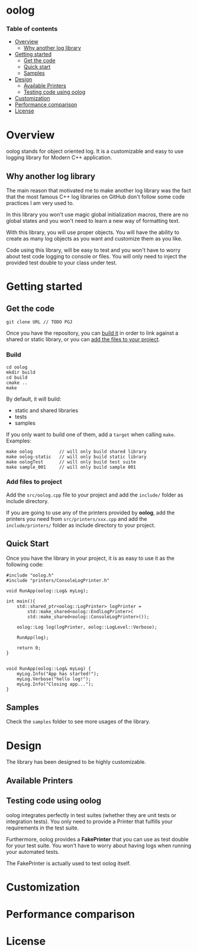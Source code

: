 # oolog
### Table of contents
- [Overview](#overview)
    - [Why another log library](#why-another-log-library)
- [Getting started](#getting-started)
    - [Get the code](#get-the-code)
    - [Quick start](#quick-start)
    - [Samples](#samples)
- [Design](#design)
    - [Available Printers](#available-printers)
    - [Testing code using oolog](#testing-code-using-oolog)
- [Customization](#customization)
- [Performance comparison](#performance-comparison)
- [License](#license)

# Overview
oolog stands for object oriented log. It is a customizable and easy to use logging library  for Modern C++ application.

## Why another log library
The main reason that motivated me to make another log library was the fact that the most famous C++ log libraries on GitHub don't follow some code practices I am very used to.

In this library you won't use magic global initialization macros, there are no global states and you won't need to learn a new way of formatting text.

With this library, you will use proper objects. You will have the ability to create as many log objects as you want and customize them as you like.

Code using this library, will be easy to test and you won't have to worry about test code logging to console or files. You will only need to inject the provided test double to your class under test.

# Getting started
## Get the code
```
git clone URL // TODO PGJ
```
Once you have the repository, you can [build it](#build) in order to link against a shared or static library, or you can [add the files to your project](#add-files-to-project).

### Build
```
cd oolog
mkdir build
cd build
cmake ..
make
```
By default, it will build:
- static and shared libraries
- tests
- samples

If you only want to build one of them, add a `target` when calling `make`. Examples:
```
make oolog          // will only build shared library
make oolog-static   // will only build static library
make oologTest      // will only build test suite
make sample_001     // will only build sample 001
```
### Add files to project
Add the `src/oolog.cpp` file to your project and add the `include/` folder as include directory.

If you are going to use any of the printers provided by **oolog**, add the printers you need from `src/printers/xxx.cpp` and add the `include/printers/` folder as include directory to your project.

## Quick Start
Once you have the library in your project, it is as easy to use it as the following code:
```
#include "oolog.h"
#include "printers/ConsoleLogPrinter.h"

void RunApp(oolog::Log& myLog);

int main(){
    std::shared_ptr<oolog::LogPrinter> logPrinter =
        std::make_shared<oolog::EndlLogPrinter>(
        std::make_shared<oolog::ConsoleLogPrinter>());

    oolog::Log log(logPrinter, oolog::LogLevel::Verbose);

    RunApp(log);

    return 0;
}


void RunApp(oolog::Log& myLog) {
    myLog.Info("App has started!");
    myLog.Verbose("hello log!");
    myLog.Info("Closing app...");
}
```

## Samples
Check the `samples` folder to see more usages of the library.

# Design
The library has been designed to be highly customizable. 
## Available Printers
## Testing code using oolog
oolog integrates perfectly in test suites (whether they are unit tests or integration tests). You only need to provide a Printer that fulfills your requirements in the test suite.

Furthermore, oolog provides a **FakePrinter** that you can use as test double for your test suite. You won't have to worry about having logs when running your automated tests.

The FakePrinter is actually used to test oolog itself.

# Customization

# Performance comparison
# License


